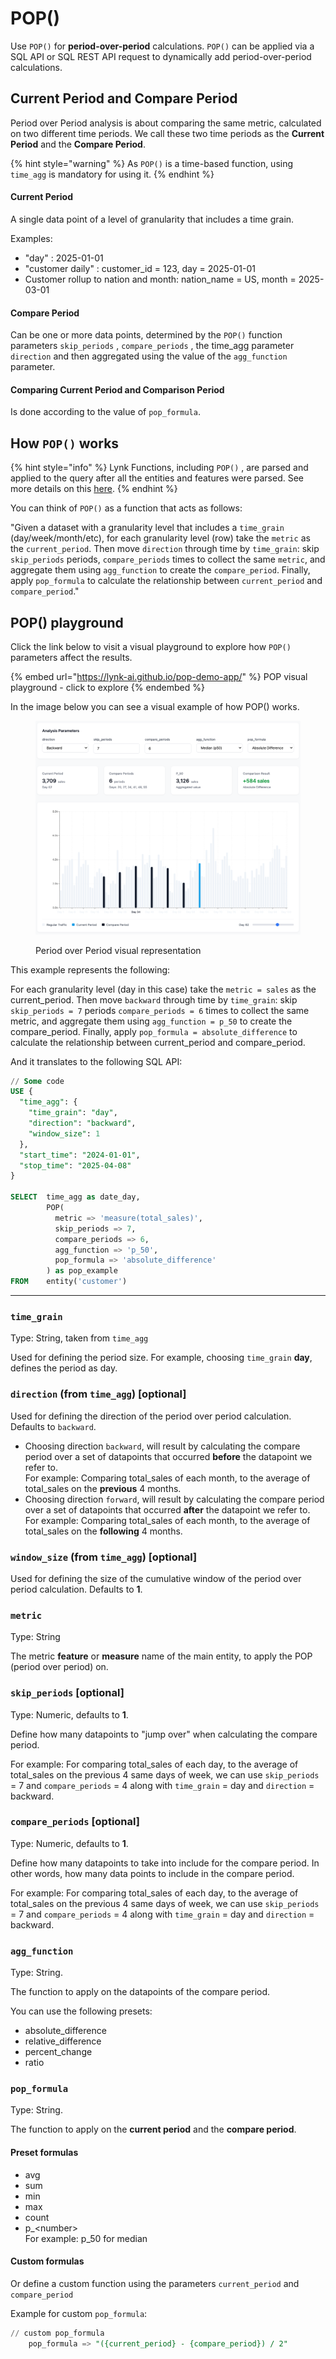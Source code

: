 # POP()

Use `POP()` for **period-over-period** calculations. `POP()` can be applied via a SQL API or SQL REST API request to dynamically add period-over-period calculations.

## Current Period and Compare Period

Period over Period analysis is about comparing the same metric, calculated on two different time periods. We call these two time periods as the **Current Period** and the **Compare Period**.

{% hint style="warning" %}
As `POP()` is a time-based function, using `time_agg` is mandatory for using it.&#x20;
{% endhint %}

#### Current Period&#x20;

A single data point of a level of granularity that includes a time grain.

Examples:&#x20;

* "day" : 2025-01-01
* "customer daily" : customer\_id = 123, day = 2025-01-01
* Customer rollup to nation and month: nation\_name = US, month = 2025-03-01

#### Compare Period&#x20;

Can be one or more data points, determined by the `POP()` function parameters `skip_periods` , `compare_periods` , the time\_agg parameter `direction` and then aggregated using the value of the `agg_function` parameter.

#### Comparing Current Period and Comparison Period

Is done according to the value of `pop_formula`.

## How `POP()` works

{% hint style="info" %}
Lynk Functions, including `POP()` , are parsed and applied to the query after all the entities and features were parsed. See more details on this [here](../../consume-and-apis/#behind-the-scenes-the-process-of-requesting-data-from-lynk).
{% endhint %}

You can think of `POP()` as a function that acts as follows:

"Given a dataset with a granularity level that includes a `time_grain` (day/week/month/etc), for each granularity level (row)  take the `metric`  as the `current_period`. Then move `direction` through time by `time_grain`: skip `skip_periods` periods, `compare_periods` times to collect the same `metric`, and aggregate them using `agg_function` to create the `compare_period`. Finally, apply `pop_formula` to calculate the relationship between `current_period` and `compare_period`."

## POP() playground

Click the link below to visit a visual playground to explore how `POP()` parameters affect the results.

{% embed url="https://lynk-ai.github.io/pop-demo-app/" %}
POP visual playground - click to explore
{% endembed %}

In the image below you can see a visual example of how POP() works.&#x20;

<figure><img src="../../../.gitbook/assets/image (11).png" alt=""><figcaption><p>Period over Period visual representation</p></figcaption></figure>

This example represents the following:

For each granularity level (day in this case) take the `metric = sales`  as the current\_period. Then move `backward` through time by `time_grain`: skip `skip_periods = 7` periods `compare_periods = 6` times to collect the same metric, and aggregate them using `agg_function = p_50` to create the compare\_period. Finally, apply `pop_formula = absolute_difference` to calculate the relationship between current\_period and compare\_period.

And it translates to the following SQL API:

```sql
// Some code
USE {
  "time_agg": {
    "time_grain": "day",
    "direction": "backward",
    "window_size": 1
  },
  "start_time": "2024-01-01",
  "stop_time": "2025-04-08"
}

SELECT  time_agg as date_day,
        POP(
          metric => 'measure(total_sales)',
          skip_periods => 7,
          compare_periods => 6,
          agg_function => 'p_50',
          pop_formula => 'absolute_difference'
        ) as pop_example
FROM    entity('customer')
```

***

### `time_grain`&#x20;

Type: String, taken from `time_agg`

Used for defining the period size. For example, choosing `time_grain` **day**, defines the period as day.

### `direction` (from `time_agg`) \[optional]

Used for defining the direction of the period over period calculation. Defaults to `backward`.

* Choosing direction `backward`, will result by calculating the compare period over a set of datapoints that occurred **before** the datapoint we refer to.\
  For example: Comparing total\_sales of each month, to the average of total\_sales on the **previous** 4 months.
* Choosing direction `forward`, will result by calculating the compare period over a set of datapoints that occurred **after** the datapoint we refer to.\
  For example: Comparing total\_sales of each month, to the average of total\_sales on the **following** 4 months.

### `window_size` (from `time_agg`) \[optional]

Used for defining the size of the cumulative window of the period over period calculation. Defaults to **1**.

### `metric`

Type: String

The metric **feature** or **measure** name of the main entity, to apply the POP (period over period) on.

### `skip_periods` \[optional]

Type: Numeric, defaults to **1**.

Define how many datapoints to "jump over" when calculating the compare period.&#x20;

For example: For comparing total\_sales of each day, to the average of total\_sales on the previous 4 same days of week, we can use `skip_periods` = 7 and `compare_periods` = 4 along with `time_grain` = day and `direction` = backward.

### `compare_periods` \[optional]

Type: Numeric, defaults to **1**.

Define how many datapoints to take into include for the compare period. In other words, how many data points to include in the compare period.

For example: For comparing total\_sales of each day, to the average of total\_sales on the previous 4 same days of week, we can use `skip_periods` = 7 and `compare_periods` = 4 along with `time_grain` = day and `direction` = backward.

### `agg_function`

Type: String.

The function to apply on the datapoints of the compare period.&#x20;

You can use the following presets:

* absolute\_difference
* relative\_difference&#x20;
* percent\_change
* ratio

### `pop_formula`

Type: String.

The function to apply on the **current period** and the **compare period**.

#### Preset formulas

* avg
* sum
* min
* max
* count
* p\_\<number> \
  For example:  p\_50 for median

#### Custom formulas

Or define a custom function using the parameters `current_period` and `compare_period`

Example for custom `pop_formula`:

```sql
// custom pop_formula
    pop_formula => "({current_period} - {compare_period}) / 2"
```
